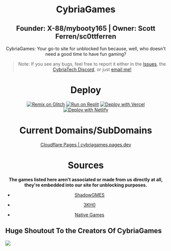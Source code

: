 <center>
  
# CybriaGames
## Founder: X-88/mybooty165 | Owner: Scott Ferren/sc0ttferren
CybriaGames: Your go-to site for unblocked fun because, well, who doesn't need a good time to have fun gaming?

> Note: If you see any bugs, feel free to report it either in the <a href="https://github.com/CybriaTech/CybriaGames/issues">Issues</a>, the <a href="https://bit.ly/cybriatech">CybriaTech Discord</a>, or just <a href="mailto:timmytamle569@gmail.com">email me!</a>

# Deploy

[![Remix on Glitch](https://binbashbanana.github.io/deploy-buttons/buttons/remade/glitch.svg)](https://glitch.com/edit/#!/import/github/CybriaTech/CybriaGames)
[![Run on Replit](https://binbashbanana.github.io/deploy-buttons/buttons/remade/replit.svg)](https://replit.com/github/CybriaTech/CybriaGames)
[![Deploy with Vercel](https://binbashbanana.github.io/deploy-buttons/buttons/remade/vercel.svg)](https://vercel.com/new/clone?repositoryurl=https://github.com/CybriaTech/CybriaGames)
[![Deploy with Netlify](https://binbashbanana.github.io/deploy-buttons/buttons/remade/netlify.svg)](https://app.netlify.com/start/deploy?repository=https://github.com/CybriaTech/CybriaGames)

# Current Domains/SubDomains

<a href="https://cybriagames.pages.dev/">Cloudflare Pages | cybriagames.pages.dev</a>

# Sources
**The games listed here aren't associated or made from us directly at all, they're embedded into our site for unblocking purposes.**

- <a href="https://github.com/shadowgmes/shadowgmes.github.io">ShadowGMES</a>

- <a href="https://github.com/3kh0">3KH0</a>

- <a href="https://github.com/Parcoil/nativegames.net-v1">Native Games</a>
</center>

## Huge Shoutout To the Creators Of CybriaGames

<img src="https://contrib.rocks/image?repo=CybriaTech/CybriaGames"></img>
